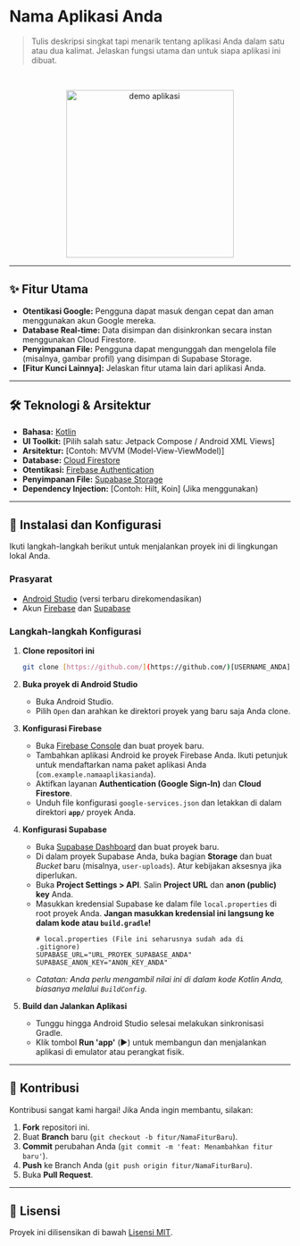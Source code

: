 # Nama Aplikasi Anda
> Tulis deskripsi singkat tapi menarik tentang aplikasi Anda dalam satu atau dua kalimat. Jelaskan fungsi utama dan untuk siapa aplikasi ini dibuat.

<br>

<p align="center">
  <img src="[LINK_KE_SCREENSHOT_ATAU_GIF_DEMO]" alt="demo aplikasi" width="300">
</p>

---

## ✨ Fitur Utama
* **Otentikasi Google:** Pengguna dapat masuk dengan cepat dan aman menggunakan akun Google mereka.
* **Database Real-time:** Data disimpan dan disinkronkan secara instan menggunakan Cloud Firestore.
* **Penyimpanan File:** Pengguna dapat mengunggah dan mengelola file (misalnya, gambar profil) yang disimpan di Supabase Storage.
* **[Fitur Kunci Lainnya]:** Jelaskan fitur utama lain dari aplikasi Anda.

---

## 🛠️ Teknologi & Arsitektur
* **Bahasa:** [Kotlin](https://kotlinlang.org/)
* **UI Toolkit:** [Pilih salah satu: Jetpack Compose / Android XML Views]
* **Arsitektur:** [Contoh: MVVM (Model-View-ViewModel)]
* **Database:** [Cloud Firestore](https://firebase.google.com/docs/firestore)
* **Otentikasi:** [Firebase Authentication](https://firebase.google.com/docs/auth)
* **Penyimpanan File:** [Supabase Storage](https://supabase.com/docs/guides/storage)
* **Dependency Injection:** [Contoh: Hilt, Koin] (Jika menggunakan)

---

## 🚀 Instalasi dan Konfigurasi
Ikuti langkah-langkah berikut untuk menjalankan proyek ini di lingkungan lokal Anda.

### Prasyarat
* [Android Studio](https://developer.android.com/studio) (versi terbaru direkomendasikan)
* Akun [Firebase](https://firebase.google.com/) dan [Supabase](https://supabase.com/)

### Langkah-langkah Konfigurasi
1.  **Clone repositori ini**
    ```bash
    git clone [https://github.com/](https://github.com/)[USERNAME_ANDA]/[NAMA_REPO_ANDA].git
    ```

2.  **Buka proyek di Android Studio**
    * Buka Android Studio.
    * Pilih `Open` dan arahkan ke direktori proyek yang baru saja Anda clone.

3.  **Konfigurasi Firebase**
    * Buka [Firebase Console](https://console.firebase.google.com/) dan buat proyek baru.
    * Tambahkan aplikasi Android ke proyek Firebase Anda. Ikuti petunjuk untuk mendaftarkan nama paket aplikasi Anda (`com.example.namaaplikasianda`).
    * Aktifkan layanan **Authentication (Google Sign-In)** dan **Cloud Firestore**.
    * Unduh file konfigurasi `google-services.json` dan letakkan di dalam direktori **`app/`** proyek Anda.

4.  **Konfigurasi Supabase**
    * Buka [Supabase Dashboard](https://app.supabase.com/) dan buat proyek baru.
    * Di dalam proyek Supabase Anda, buka bagian **Storage** dan buat *Bucket* baru (misalnya, `user-uploads`). Atur kebijakan aksesnya jika diperlukan.
    * Buka **Project Settings > API**. Salin **Project URL** dan **anon (public) key** Anda.
    * Masukkan kredensial Supabase ke dalam file `local.properties` di root proyek Anda. **Jangan masukkan kredensial ini langsung ke dalam kode atau `build.gradle`!**
        ```properties
        # local.properties (File ini seharusnya sudah ada di .gitignore)
        SUPABASE_URL="URL_PROYEK_SUPABASE_ANDA"
        SUPABASE_ANON_KEY="ANON_KEY_ANDA"
        ```
    * *Catatan: Anda perlu mengambil nilai ini di dalam kode Kotlin Anda, biasanya melalui `BuildConfig`.*

5.  **Build dan Jalankan Aplikasi**
    * Tunggu hingga Android Studio selesai melakukan sinkronisasi Gradle.
    * Klik tombol **Run 'app'** (▶️) untuk membangun dan menjalankan aplikasi di emulator atau perangkat fisik.

---

## 🤝 Kontribusi
Kontribusi sangat kami hargai! Jika Anda ingin membantu, silakan:
1.  **Fork** repositori ini.
2.  Buat **Branch** baru (`git checkout -b fitur/NamaFiturBaru`).
3.  **Commit** perubahan Anda (`git commit -m 'feat: Menambahkan fitur baru'`).
4.  **Push** ke Branch Anda (`git push origin fitur/NamaFiturBaru`).
5.  Buka **Pull Request**.

---

## 📄 Lisensi
Proyek ini dilisensikan di bawah [Lisensi MIT](LICENSE).
